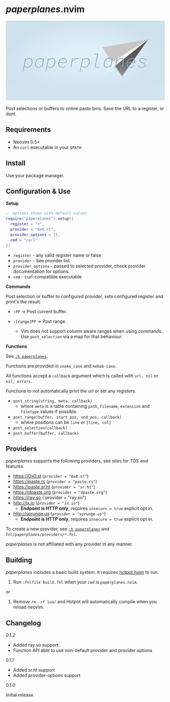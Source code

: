 # _paperplanes_.nvim

![paperplanes Logo](images/logo.png)

Post selections or buffers to online paste bins. Save the URL to a register, or
dont.

## Requirements

- Neovim 0.5+
- An `curl` executable in your `$PATH`

## Install

Use your package manager.

## Configuration & Use

**Setup**

```lua
-- options shown with default values
require("paperplanes").setup({
  register = "+",
  provider = "0x0.st",
  provider_options = {},
  cmd = "curl"
})
```

- `register` - any valid register name or false
- `provider` - See provider list.
- `provider_options` - passed to selected provider, check provider documentation for options.
- `cmd` - curl-compatible executable

**Commands**

Post selection or buffer to configured provider, sets configured register and
print's the result.

- `:PP` -> Post current buffer.

- `:[range]PP` -> Post range.
  - Vim does not support column aware ranges when using commands. Use
    `post_selection` via a map for that behaviour.

**Functions**

See [`:h paperplanes`](doc/paperplanes.txt).

Functions are provided in `snake_case` and `kebab-case`.

All functions accept a `callback` argument which is called with `url, nil` or
`nil, errors`.

Functions to not automatically print the url or set any registers.

- `post_string(string, meta, callback)`
  - where `meta` is a table containing `path`, `filename`, `extension` and
    `filetype` values if possible.
- `post_range(buffer, start_pos, end_pos, callback)`
  - where positions can be `line` or `[line, col]`
- `post_selection(callback)`
- `post_buffer(buffer, callback)`

## Providers

_paperplanes_ supports the following providers, see sites for TOS and
features.

- https://0x0.st (`provider = "0x0.st"`)
- https://paste.rs (`provider = "paste.rs"`)
- https://paste.sr.ht (`provider = "sr.ht"`)
- https://dpaste.org (`provider = "dpaste.org"`)
- https://ray.so (`provider = "ray.so")
- http://ix.io (`provider = "ix.io"`)
  - **Endpoint is HTTP only**, requires `insecure = true` explicit opt in.
- http://sprunge.us (`provider = "sprunge.us"`)
  - **Endpoint is HTTP only**, requires `insecure = true` explicit opt in.

To create a new provider, see [`:h paperplanes`](doc/paperplanes.txt) and
`fnl/paperplanes/providers/*.fnl`.

_paperplanes_ is not affiliated with any provider in any manner.

## Building

_paperplanes_ includes a basic build system. It requires
[hotpot.nvim](https://github.com/rktjmp/hotpot.nvim) to run.

1. Run `:Fnlfile build.fnl` when your `cwd` is `paperplanes.nvim`.

or

1. Remove `rm -rf lua/` and Hotpot will automatically compile when you reload neovim.

## Changelog

*0.1.2*

- Added ray.so support
- Function API able to use non-default provider and provider options

*0.1.1*

- Added sr.ht support
- Added provider-options support

*0.1.0*

Initial release
